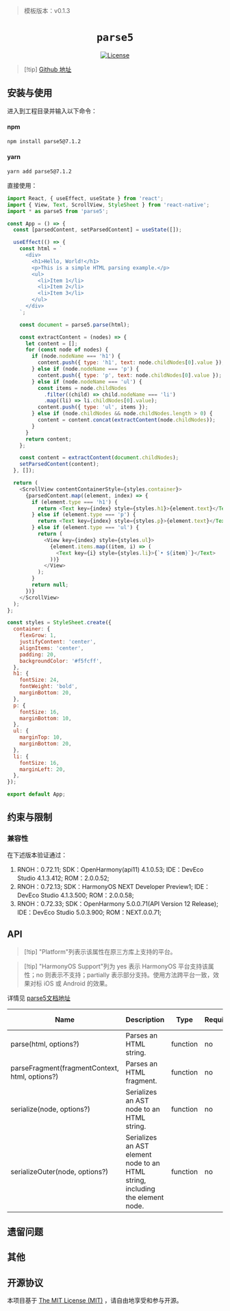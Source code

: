 <!-- {% raw %} -->
> 模板版本：v0.1.3

<p align="center">
  <h1 align="center"> <code>parse5</code> </h1>
</p>
<p align="center">
    <a href="https://github.com/TehShrike/deepmerge/blob/master/license.txt">
        <img src="https://img.shields.io/badge/license-MIT-green.svg" alt="License" />
    </a>
</p>

> [!tip] [Github 地址](https://github.com/inikulin/parse5)

## 安装与使用

进入到工程目录并输入以下命令：

<!-- tabs:start -->

#### **npm**

```bash
npm install parse5@7.1.2
```

#### **yarn**

```bash
yarn add parse5@7.1.2
```

<!-- tabs:end -->

直接使用：

```js
import React, { useEffect, useState } from 'react';
import { View, Text, ScrollView, StyleSheet } from 'react-native';
import * as parse5 from 'parse5';

const App = () => {
  const [parsedContent, setParsedContent] = useState([]);

  useEffect(() => {
    const html = `
      <div>
        <h1>Hello, World!</h1>
        <p>This is a simple HTML parsing example.</p>
        <ul>
          <li>Item 1</li>
          <li>Item 2</li>
          <li>Item 3</li>
        </ul>
      </div>
    `;

    const document = parse5.parse(html);

    const extractContent = (nodes) => {
      let content = [];
      for (const node of nodes) {
        if (node.nodeName === 'h1') {
          content.push({ type: 'h1', text: node.childNodes[0].value });
        } else if (node.nodeName === 'p') {
          content.push({ type: 'p', text: node.childNodes[0].value });
        } else if (node.nodeName === 'ul') {
          const items = node.childNodes
            .filter((child) => child.nodeName === 'li')
            .map((li) => li.childNodes[0].value);
          content.push({ type: 'ul', items });
        } else if (node.childNodes && node.childNodes.length > 0) {
          content = content.concat(extractContent(node.childNodes));
        }
      }
      return content;
    };

    const content = extractContent(document.childNodes);
    setParsedContent(content);
  }, []);

  return (
    <ScrollView contentContainerStyle={styles.container}>
      {parsedContent.map((element, index) => {
        if (element.type === 'h1') {
          return <Text key={index} style={styles.h1}>{element.text}</Text>;
        } else if (element.type === 'p') {
          return <Text key={index} style={styles.p}>{element.text}</Text>;
        } else if (element.type === 'ul') {
          return (
            <View key={index} style={styles.ul}>
              {element.items.map((item, i) => (
                <Text key={i} style={styles.li}>{`• ${item}`}</Text>
              ))}
            </View>
          );
        }
        return null;
      })}
    </ScrollView>
  );
};

const styles = StyleSheet.create({
  container: {
    flexGrow: 1,
    justifyContent: 'center',
    alignItems: 'center',
    padding: 20,
    backgroundColor: '#f5fcff',
  },
  h1: {
    fontSize: 24,
    fontWeight: 'bold',
    marginBottom: 20,
  },
  p: {
    fontSize: 16,
    marginBottom: 10,
  },
  ul: {
    marginTop: 10,
    marginBottom: 20,
  },
  li: {
    fontSize: 16,
    marginLeft: 20,
  },
});

export default App;
```

## 约束与限制

### 兼容性

在下述版本验证通过：

1. RNOH：0.72.11; SDK：OpenHarmony(api11) 4.1.0.53; IDE：DevEco Studio 4.1.3.412; ROM：2.0.0.52;
2. RNOH：0.72.13; SDK：HarmonyOS NEXT Developer Preview1; IDE：DevEco Studio 4.1.3.500; ROM：2.0.0.58;
3. RNOH：0.72.33; SDK：OpenHarmony 5.0.0.71(API Version 12 Release); IDE：DevEco Studio 5.0.3.900; ROM：NEXT.0.0.71;

## API

> [!tip] "Platform"列表示该属性在原三方库上支持的平台。

> [!tip] "HarmonyOS Support"列为 yes 表示 HarmonyOS 平台支持该属性；no 则表示不支持；partially 表示部分支持。使用方法跨平台一致，效果对标 iOS 或 Android 的效果。

详情见 [parse5文档地址](https://parse5.js.org/index.html)

| Name                                           | Description                                                                   | Type     | Required | HarmonyOS Support |
| ---------------------------------------------- | ----------------------------------------------------------------------------- | -------- | -------- | ----------------- |
| parse(html, options?)                          | Parses an HTML string.                                                        | function | no       | yes               |
| parseFragment(fragmentContext, html, options?) | Parses an HTML fragment.                                                      | function | no       | yes               |
| serialize(node, options?)                      | Serializes an AST node to an HTML string.                                     | function | no       | yes               |
| serializeOuter(node, options?)                 | Serializes an AST element node to an HTML string, including the element node. | function | no       | yes               |

## 遗留问题

## 其他

## 开源协议

本项目基于 [The MIT License (MIT)](https://github.com/inikulin/parse5/blob/master/LICENSE) ，请自由地享受和参与开源。

<!-- {% endraw %} -->